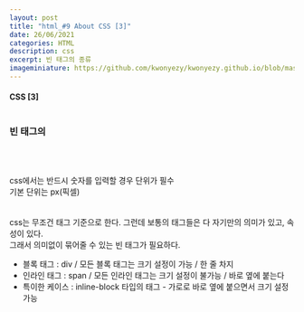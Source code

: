 ```yaml
---
layout: post
title: "html_#9 About CSS [3]"
date: 26/06/2021
categories: HTML
description: css
excerpt: 빈 태그의 종류
imageminiature: https://github.com/kwonyezy/kwonyezy.github.io/blob/master/_posts/pictures/skyimg.jpg?raw=true
---
```

#### CSS [3] <br><br>

### 빈 태그의 
 <br><br>

css에서는 반드시 숫자를 입력할 경우 단위가 필수 <br>
기본 단위는 px(픽셀) <br>
<br><br>
css는 무조건 태그 기준으로 한다. 그런데 보통의 태그들은 다 자기만의 의미가 있고, 속성이 있다. <br>
그래서 의미없이 묶어줄 수 있는 빈 태그가 필요하다. <br>
- 블록 태그 : div / 모든 블록 태그는 크기 설정이 가능 / 한 줄 차지 <br>
- 인라인 태그 : span / 모든 인라인 태그는 크기 설정이 불가능 / 바로 옆에 붙는다 <br>
- 특이한 케이스 : inline-block 타입의 태그 - 가로로 바로 옆에 붙으면서 크기 설정 가능
<br><br>
 
 
 
 
 
<head>
    <style>
        div.contents{
            width: 100px;
            height: 100px;
            background-color: green;
        }

        button.contents{
            width: 200px;
            height: 200px;
        }

        /* input[type=button]{
            width: 100px;
            height: 100px;
            background-color: greenyellow;
        }*/
    </style>
</head>
<body>
    <div class="contents"></div>
    <input type="button" value="인풋태크" style="width: 150px; height: 80px; background-color: #d2f4ff; border: 2px solid #09c;"> <!--아무런 기능이 없다-->
    <button class="contents">버튼태그</button> <!--input type="submit"과 동일-->
</body>





```html
<head>
    <style>
        div{
            width: 100px;
            height: 100px;
            background-color: green;
        }

        button{
            width: 200px;
            height: 200px;
        }

        /* input[type=button]{
            width: 100px;
            height: 100px;
            background-color: greenyellow;
        }*/
    </style>
</head>
<body>
    <div></div>
    <input type="button" value="인풋태크" style="width: 150px; height: 80px; background-color: #d2f4ff; border: 2px solid #09c;"> <!--아무런 기능이 없다-->
    <button>버튼태그</button> <!--input type="submit"과 동일-->
</body>
```

